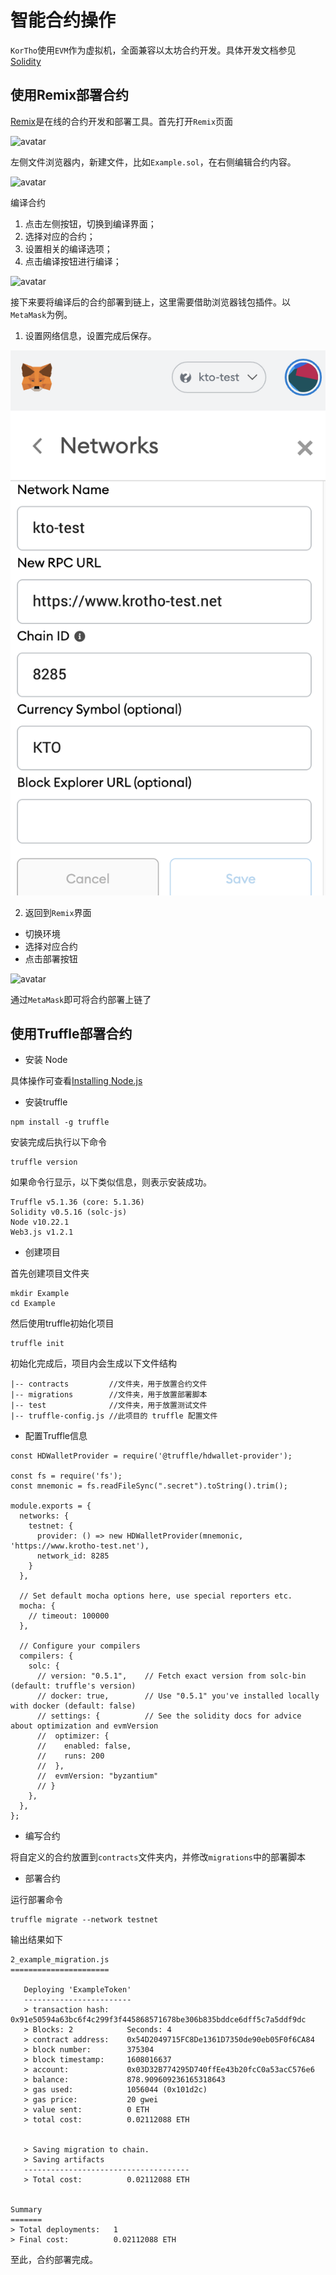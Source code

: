 # 智能合约操作
`KorTho`使用`EVM`作为虚拟机，全面兼容以太坊合约开发。具体开发文档参见[Solidity](https://docs.soliditylang.org/en/v0.7.1/#)


## 使用Remix部署合约
[Remix](https://remix.ethereum.org)是在线的合约开发和部署工具。首先打开`Remix`页面

![avatar](../../images/remix1.jpg)

左侧文件浏览器内，新建文件，比如`Example.sol`，在右侧编辑合约内容。

![avatar](../../images/remix2.jpg)

编译合约
1. 点击左侧按钮，切换到编译界面；
2. 选择对应的合约；
3. 设置相关的编译选项；
4. 点击编译按钮进行编译；

![avatar](../../images/remix3.jpg)

接下来要将编译后的合约部署到链上，这里需要借助浏览器钱包插件。以`MetaMask`为例。

1. 设置网络信息，设置完成后保存。

![avatar](../../images/metamask2_en.png)

2. 返回到`Remix`界面
+ 切换环境
+ 选择对应合约
+ 点击部署按钮

![avatar](../../images/remix4.jpg)

通过`MetaMask`即可将合约部署上链了


## 使用Truffle部署合约
+ 安装 Node

具体操作可查看[Installing Node.js](https://nodejs.org/en/download/package-manager/)

+ 安装truffle
```
npm install -g truffle
```
安装完成后执行以下命令
```
truffle version
```
如果命令行显示，以下类似信息，则表示安装成功。
```
Truffle v5.1.36 (core: 5.1.36)
Solidity v0.5.16 (solc-js)
Node v10.22.1
Web3.js v1.2.1
```
+ 创建项目

首先创建项目文件夹
```
mkdir Example
cd Example
```

然后使用truffle初始化项目
```
truffle init
```
初始化完成后，项目内会生成以下文件结构
```
|-- contracts         //文件夹，用于放置合约文件
|-- migrations        //文件夹，用于放置部署脚本
|-- test              //文件夹，用于放置测试文件
|-- truffle-config.js //此项目的 truffle 配置文件
```
+ 配置Truffle信息

```
const HDWalletProvider = require('@truffle/hdwallet-provider');

const fs = require('fs');
const mnemonic = fs.readFileSync(".secret").toString().trim();

module.exports = {
  networks: {
    testnet: {
      provider: () => new HDWalletProvider(mnemonic, 'https://www.krotho-test.net'),
      network_id: 8285
    }
  },

  // Set default mocha options here, use special reporters etc.
  mocha: {
    // timeout: 100000
  },

  // Configure your compilers
  compilers: {
    solc: {
      // version: "0.5.1",    // Fetch exact version from solc-bin (default: truffle's version)
      // docker: true,        // Use "0.5.1" you've installed locally with docker (default: false)
      // settings: {          // See the solidity docs for advice about optimization and evmVersion
      //  optimizer: {
      //    enabled: false,
      //    runs: 200
      //  },
      //  evmVersion: "byzantium"
      // }
    },
  },
};

```
+ 编写合约

将自定义的合约放置到`contracts`文件夹内，并修改`migrations`中的部署脚本

+ 部署合约

运行部署命令
```
truffle migrate --network testnet
```
输出结果如下
```
2_example_migration.js
======================

   Deploying 'ExampleToken'
   ------------------------
   > transaction hash:    0x91e50594a63bc6f4c299f3f445868571678be306b835bddce6dff5c7a5ddf9dc
   > Blocks: 2            Seconds: 4
   > contract address:    0x54D2049715FC8De1361D7350de90eb05F0f6CA84
   > block number:        375304
   > block timestamp:     1608016637
   > account:             0x03D32B774295D740ffEe43b20fcC0a53acC576e6
   > balance:             878.909609236165318643
   > gas used:            1056044 (0x101d2c)
   > gas price:           20 gwei
   > value sent:          0 ETH
   > total cost:          0.02112088 ETH


   > Saving migration to chain.
   > Saving artifacts
   -------------------------------------
   > Total cost:          0.02112088 ETH


Summary
=======
> Total deployments:   1
> Final cost:          0.02112088 ETH
```
至此，合约部署完成。

